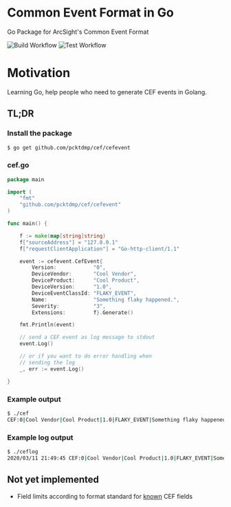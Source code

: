 # Common Event Format in Go
Go Package for ArcSight's Common Event Format

![Build Workflow](https://github.com/pcktdmp/cef/workflows/Build/badge.svg)
![Test Workflow](https://github.com/pcktdmp/cef/workflows/Test/badge.svg)

# Motivation

Learning Go, help people who need to generate CEF events in Golang.

## TL;DR

### Install the package

```bash
$ go get github.com/pcktdmp/cef/cefevent
```

### cef.go

```go
package main

import (
	"fmt"
	"github.com/pcktdmp/cef/cefevent"
)

func main() {

	f := make(map[string]string)
	f["sourceAddress"] = "127.0.0.1"
	f["requestClientApplication"] = "Go-http-client/1.1"

	event := cefevent.CefEvent{
		Version:            "0",
		DeviceVendor:       "Cool Vendor",
		DeviceProduct:      "Cool Product",
		DeviceVersion:      "1.0",
		DeviceEventClassId: "FLAKY_EVENT",
		Name:               "Something flaky happened.",
		Severity:           "3",
		Extensions:         f}.Generate()

	fmt.Println(event)

	// send a CEF event as log message to stdout
	event.Log()

	// or if you want to do error handling when
	// sending the log
	_, err := event.Log()

}

```
### Example output

```bash
$ ./cef
CEF:0|Cool Vendor|Cool Product|1.0|FLAKY_EVENT|Something flaky happened.|3|sourceAddress=127.0.0.1 requestClientApplication=Go-http-client/1.1
```

### Example log output

```bash
$ ./ceflog
2020/03/11 21:49:45 CEF:0|Cool Vendor|Cool Product|1.0|FLAKY_EVENT|Something flaky happened.|3|sourceAddress=127.0.0.1 requestClientApplication=Go-http-client/1.1
```

## Not yet implemented

* Field limits according to format standard for [known](https://community.microfocus.com/t5/ArcSight-Connectors/ArcSight-Common-Event-Format-CEF-Implementation-Standard/ta-p/1645557?attachment-id=68077) CEF fields